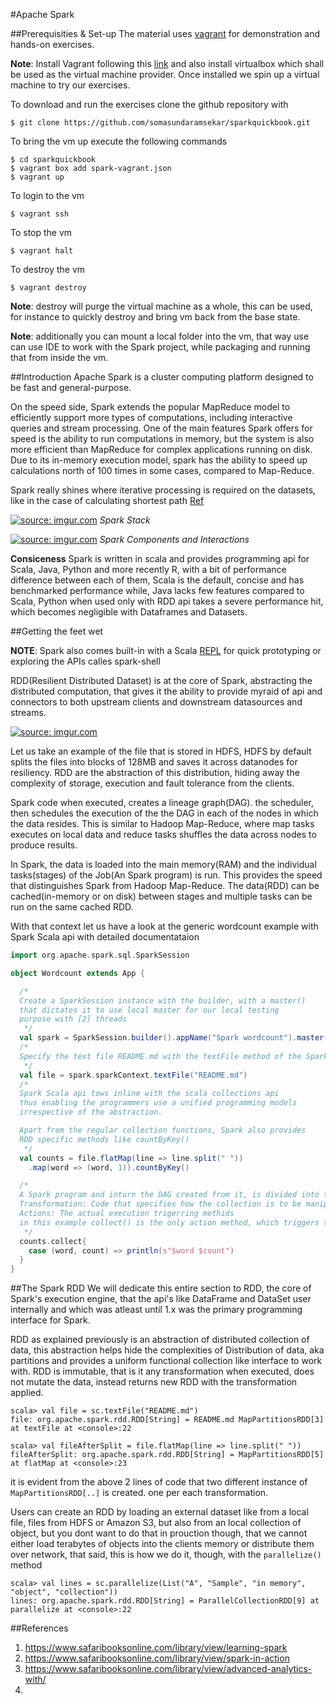 #Apache Spark

##Prerequisities & Set-up
The material uses [vagrant](https://www.vagrantup.com/) for demonstration and hands-on exercises.

**Note**: Install Vagrant following this [link](https://www.vagrantup.com/docs/installation/) and also install virtualbox which shall be used as the virtual machine provider. Once installed we spin up a virtual machine to try our exercises.

To download and run the exercises clone the github repository with

    $ git clone https://github.com/somasundaramsekar/sparkquickbook.git

To bring the vm up execute the following commands



    $ cd sparkquickbook
    $ vagrant box add spark-vagrant.json
    $ vagrant up

To login to the vm

    $ vagrant ssh

To stop the vm

    $ vagrant halt

To destroy the vm

    $ vagrant destroy

**Note**: destroy will purge the virtual machine as a whole, this can be used, for instance to quickly destroy and bring vm back from the base state.

**Note**: additionally you can mount a local folder into the vm, that way use can use IDE to work with the Spark project, while packaging and running that from inside the vm.

##Introduction
Apache Spark is a cluster computing platform designed to be fast and general-purpose.

On the speed side, Spark extends the popular MapReduce model to efficiently support more types of computations, including interactive queries and stream processing.  One of the main features Spark offers for speed is the ability to run computations in memory, but the system is also more efficient than MapReduce for complex applications running on disk. Due to its in-memory execution model, spark has the ability to speed up calculations north of 100 times in some cases, compared to Map-Reduce.

Spark really shines where iterative processing is required on the datasets, like in the case of calculating shortest path  [Ref](http://www.cse.psu.edu/~huv101/papers/sbgv_2007_icpads.pdf)

<a href="http://imgur.com/NCO1fzI"><img src="http://i.imgur.com/NCO1fzI.png" title="source: imgur.com" /></a>
*Spark Stack*

<a href="http://imgur.com/w9m5fSa"><img src="http://i.imgur.com/w9m5fSa.jpg" title="source: imgur.com" /></a>
*Spark Components and Interactions*

**Consiceness**
Spark is written in scala and provides programming api for Scala, Java, Python and more recently R, with a bit of performance difference between each of them, Scala is the default, concise and has benchmarked performance while, Java lacks few features compared to Scala, Python when used only with RDD api takes a severe performance hit, which becomes negligible with Dataframes and Datasets.

##Getting the feet wet

**NOTE**: Spark also comes built-in with a Scala [REPL](https://en.wikipedia.org/wiki/Read%E2%80%93eval%E2%80%93print_loop) for quick prototyping or exploring the APIs calles spark-shell



RDD(Resilient Distributed Dataset) is at the core of Spark, abstracting the distributed computation, that gives it the ability to provide myraid of api and connectors to both upstream  clients and downstream datasources and streams.

<a href="http://imgur.com/YGGNKzR"><img src="http://i.imgur.com/YGGNKzR.jpg" title="source: imgur.com" /></a>

Let us take an example of the file that is stored in HDFS, HDFS by default splits the files into blocks of 128MB and saves it across datanodes for resiliency. RDD are the abstraction of this distribution, hiding away the complexity of storage, execution and fault tolerance from the clients.

Spark code when executed, creates a lineage graph(DAG). the scheduler, then schedules the execution of the the DAG in each of the nodes in which the data resides. This is similar to Hadoop Map-Reduce, where map tasks executes on local data and reduce tasks shuffles the data across nodes to produce results.

In Spark, the data is loaded into the main memory(RAM) and the individual tasks(stages) of the Job(An Spark program) is run. This provides the speed that distinguishes Spark from Hadoop Map-Reduce. The data(RDD) can be cached(in-memory or on disk) between stages and multiple tasks can be run on the same cached RDD.

With that context let us have a look at the generic wordcount example with Spark Scala api with detailed documentataion

```scala
import org.apache.spark.sql.SparkSession

object Wordcount extends App {

  /*
  Create a SparkSession instance with the builder, with a master()
  that dictates it to use local master for our local testing
  purpose with [2] threads
   */
  val spark = SparkSession.builder().appName("Spark wordcount").master("local[2]").getOrCreate()
  /*
  Specify the text file README.md with the textFile method of the SparkContext
   */
  val file = spark.sparkContext.textFile("README.md")
  /*
  Spark Scala api tows inline with the scala collections api
  thus enabling the programmers use a unified programming models
  irrespective of the abstraction.

  Apart from the regular collection functions, Spark also provides
  RDD specific methods like countByKey()
   */
  val counts = file.flatMap(line => line.split(" "))
    .map(word => (word, 1)).countByKey()

  /*
  A Spark program and inturn the DAG created from it, is divided into two categories
  Transformation: Code that specifies how the collection is to be manipulated
  Actions: The actual execution trigerring methids
  in this example collect() is the only action method, which triggers the execution of RDD DAG
   */
  counts.collect{
    case (word, count) => println(s"$word $count")
  }
}
```

##The Spark RDD
We will dedicate this entire section to RDD, the core of Spark's execution engine, that the api's like DataFrame and DataSet user internally and which was atleast until 1.x was the primary programming interface for Spark.

RDD as explained previously is an abstraction of distributed collection of data, this abstraction helps hide the complexities of Distribution of data, aka partitions and provides a uniform functional collection like interface to work with. RDD is immutable, that is it any transformation when executed, does not mutate the data, instead returns new RDD with the transformation applied.

    scala> val file = sc.textFile("README.md")
    file: org.apache.spark.rdd.RDD[String] = README.md MapPartitionsRDD[3] at textFile at <console>:22

    scala> val fileAfterSplit = file.flatMap(line => line.split(" "))
    fileAfterSplit: org.apache.spark.rdd.RDD[String] = MapPartitionsRDD[5] at flatMap at <console>:23

it is evident from the above 2 lines of code that two different instance of `MapPartitionsRDD[..]` is created. one per each transformation.

Users can create an RDD by loading an external dataset like from a local file, files from HDFS or Amazon S3, but also from an local collection of object, but you dont want to do that in prouction though, that we cannot either load terabytes of objects into the clients memory or distribute them over network, that said, this is how we do it, though, with the `parallelize()` method

    scala> val lines = sc.parallelize(List("A", "Sample", "in memory", "object", "collection"))
    lines: org.apache.spark.rdd.RDD[String] = ParallelCollectionRDD[9] at parallelize at <console>:22


##References

 1. https://www.safaribooksonline.com/library/view/learning-spark
 2. https://www.safaribooksonline.com/library/view/spark-in-action
 3. https://www.safaribooksonline.com/library/view/advanced-analytics-with/
 4.

